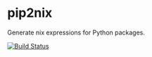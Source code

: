 # pip2nix

Generate nix expressions for Python packages.

[![Build Status](https://drone.io/github.com/ktosiek/pip2nix/status.png)](https://drone.io/github.com/ktosiek/pip2nix/latest)
